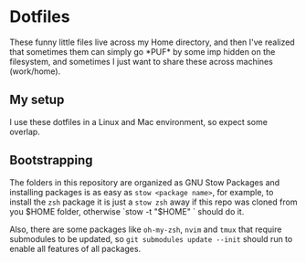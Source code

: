 # Dotfiles

These funny little files live across my Home directory, and then I've realized
that sometimes them can simply go \*PUF\* by some imp hidden on the filesystem,
and sometimes I just want to share these across machines (work/home).

## My setup 

I use these dotfiles in a Linux and Mac environment, so expect some overlap.

## Bootstrapping

The folders in this repository are organized as GNU Stow Packages and installing
packages is as easy as `stow <package name>`, for example, to install the `zsh`
package it is just a `stow zsh` away if this repo was cloned from you $HOME
folder, otherwise `stow -t "$HOME" <package>` should do it.

Also, there are some packages like `oh-my-zsh`, `nvim` and `tmux` that require
submodules to be updated, so `git submodules update --init` should run to enable
all features of all packages.

